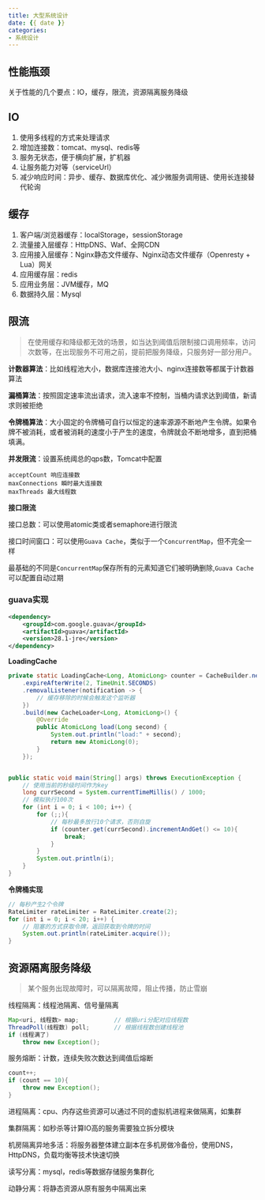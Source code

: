 ```yaml
---
title: 大型系统设计
date: {{ date }}
categories:
- 系统设计
---
```


## 性能瓶颈

关于性能的几个要点：IO，缓存，限流，资源隔离服务降级

## IO

1. 使用多线程的方式来处理请求
2. 增加连接数：tomcat、mysql、redis等
3. 服务无状态，便于横向扩展，扩机器
4. 让服务能力对等（serviceUrl）
5. 减少响应时间：异步、缓存、数据库优化、减少微服务调用链、使用长连接替代轮询

## 缓存

1. 客户端/浏览器缓存：localStorage，sessionStorage
2. 流量接入层缓存：HttpDNS、Waf、全网CDN
3. 应用接入层缓存：Nginx静态文件缓存、Nginx动态文件缓存（Openresty + Lua）网关
4. 应用缓存层：redis
5. 应用业务层：JVM缓存，MQ
6. 数据持久层：Mysql

## 限流

> 在使用缓存和降级都无效的场景，如当达到阈值后限制接口调用频率，访问次数等，在出现服务不可用之前，提前把服务降级，只服务好一部分用户。

**计数器算法**：比如线程池大小，数据库连接池大小、nginx连接数等都属于计数器算法

**漏桶算法**：按照固定速率流出请求，流入速率不控制，当桶内请求达到阈值，新请求则被拒绝

**令牌桶算法**：大小固定的令牌桶可自行以恒定的速率源源不断地产生令牌。如果令牌不被消耗，或者被消耗的速度小于产生的速度，令牌就会不断地增多，直到把桶填满。

**并发限流**：设置系统阈总的qps数，Tomcat中配置

```
acceptCount 响应连接数
maxConnections 瞬时最大连接数
maxThreads 最大线程数
```

**接口限流**

接口总数：可以使用atomic类或者semaphore进行限流

接口时间窗口：可以使用`Guava Cache`，类似于一个`ConcurrentMap`，但不完全一样

最基础的不同是`ConcurrentMap`保存所有的元素知道它们被明确删除,`Guava Cache`可以配置自动过期

### guava实现

```xml
<dependency>
    <groupId>com.google.guava</groupId>
    <artifactId>guava</artifactId>
    <version>28.1-jre</version>
</dependency>
```

**LoadingCache**

```java
private static LoadingCache<Long, AtomicLong> counter = CacheBuilder.newBuilder()
    .expireAfterWrite(2, TimeUnit.SECONDS)
    .removalListener(notification -> {
        // 缓存移除的时候会触发这个监听器
    })
    .build(new CacheLoader<Long, AtomicLong>() {
        @Override
        public AtomicLong load(Long second) {
            System.out.println("load:" + second);
            return new AtomicLong(0);
        }
    });


public static void main(String[] args) throws ExecutionException {
    // 使用当前的秒级时间作为key
    long currSecond = System.currentTimeMillis() / 1000;
    // 模拟执行100次
    for (int i = 0; i < 100; i++) {
        for (;;){
            // 每秒最多放行10个请求，否则自旋
            if (counter.get(currSecond).incrementAndGet() <= 10){
                break;
            }
        }
        System.out.println(i);
    }
}
```

**令牌桶实现**

```java
// 每秒产生2个令牌
RateLimiter rateLimiter = RateLimiter.create(2);
for (int i = 0; i < 20; i++) {
    // 阻塞的方式获取令牌，返回获取到令牌的时间
    System.out.println(rateLimiter.acquire());
}
```

## 资源隔离服务降级

> 某个服务出现故障时，可以隔离故障，阻止传播，防止雪崩

线程隔离：线程池隔离、信号量隔离

```java
Map<uri, 线程数> map;			// 根据uri分配对应线程数
ThreadPoll(线程数) poll;		// 根据线程数创建线程池
if (线程满了)
    throw new Exception();
```

 服务熔断：计数，连续失败次数达到阈值后熔断

```java
count++;
if (count == 10){
    throw new Exception();
}
```

进程隔离：cpu、内存这些资源可以通过不同的虚拟机进程来做隔离，如集群

集群隔离：如秒杀等计算IO高的服务需要独立拆分模块

机房隔离异地多活：将服务器整体建立副本在多机房做冷备份，使用DNS，HttpDNS，负载均衡等技术快速切换

读写分离：mysql，redis等数据存储服务集群化

动静分离：将静态资源从原有服务中隔离出来
